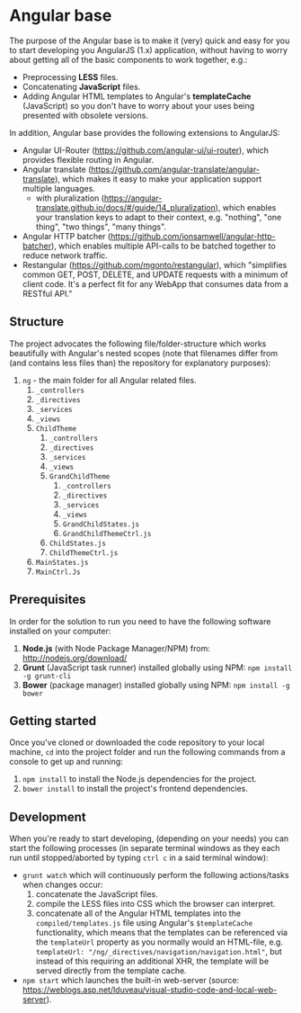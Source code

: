 # Angular base
The purpose of the Angular base is to make it (very) quick and easy for you to start developing you AngularJS (1.x) application, without having to worry about getting all of the basic components to work together, e.g.:

- Preprocessing **LESS** files.
- Concatenating **JavaScript** files.
- Adding Angular HTML templates to Angular's **templateCache** (JavaScript) so you don't have to worry about your uses being presented with obsolete versions.

In addition, Angular base provides the following extensions to AngularJS:
- Angular UI-Router (https://github.com/angular-ui/ui-router), which provides flexible routing in Angular.
- Angular translate (https://github.com/angular-translate/angular-translate), which makes it easy to make your application support multiple languages.
    - with pluralization (https://angular-translate.github.io/docs/#/guide/14_pluralization), which enables your translation keys to adapt to their context, e.g. "nothing", "one thing", "two things", "many things".
- Angular HTTP batcher (https://github.com/jonsamwell/angular-http-batcher), which enables multiple API-calls to be batched together to reduce network traffic.
- Restangular (https://github.com/mgonto/restangular), which "simplifies common GET, POST, DELETE, and UPDATE requests with a minimum of client code. It's a perfect fit for any WebApp that consumes data from a RESTful API."


## Structure
The project advocates the following file/folder-structure which works beautifully with Angular's nested scopes (note that filenames differ from (and contains less files than) the repository for explanatory purposes):

1) `ng` - the main folder for all Angular related files.
    1) `_controllers`
    1) `_directives`
    1) `_services`
    1) `_views`
    1) `ChildTheme`
        1) `_controllers`
        1) `_directives`
        1) `_services`
        1) `_views`
        1) `GrandChildTheme`
            1) `_controllers`
            1) `_directives`
            1) `_services`
            1) `_views`
            1) `GrandChildStates.js`
            1) `GrandChildThemeCtrl.js`
        1) `ChildStates.js`
        1) `ChildThemeCtrl.js`
    1) `MainStates.js`
    1) `MainCtrl.Js`


## Prerequisites
In order for the solution to run you need to have the following software installed on your computer:

1) **Node.js** (with Node Package Manager/NPM) from: http://nodejs.org/download/
1) **Grunt** (JavaScript task runner) installed globally using NPM: `npm install -g grunt-cli`
1) **Bower** (package manager) installed globally using NPM: `npm install -g bower`


## Getting started
Once you've cloned or downloaded the code repository to your local machine, `cd` into the project folder and run the following commands from a console to get up and running:

1) `npm install` to install the Node.js dependencies for the project.
1) `bower install` to install the project's frontend dependencies.


## Development
When you're ready to start developing, (depending on your needs) you can start the following processes (in separate terminal windows as they each run until stopped/aborted by typing `ctrl c` in a said terminal window):

- `grunt watch` which will continuously perform the following actions/tasks when changes occur:
    1) concatenate the JavaScript files.
    1) compile the LESS files into CSS which the browser can interpret.
    1) concatenate all of the Angular HTML templates into the `compiled/templates.js` file using Angular's `$templateCache` functionality, which means that the templates can be referenced via the `templateUrl` property as you normally would an HTML-file, e.g. `templateUrl: "/ng/_directives/navigation/navigation.html"`, but instead of this requiring an additional XHR, the template will be served directly from the template cache.
- `npm start` which launches the built-in web-server (source: https://weblogs.asp.net/lduveau/visual-studio-code-and-local-web-server).